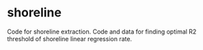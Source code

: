 # shoreline
Code for shoreline extraction. Code and data for finding optimal R2 threshold of shoreline linear regression rate.
